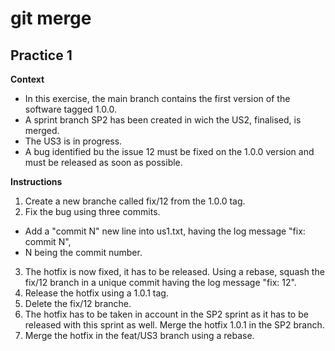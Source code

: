 # git merge

## Practice 1

**Context**
- In this exercise, the main branch contains the first version of the software tagged 1.0.0.
- A sprint branch SP2 has been created in wich the US2, finalised, is merged.
- The US3 is in progress.
- A bug identified bu the issue 12 must be fixed on the 1.0.0 version and must be released as soon as possible.

**Instructions**
1. Create a new branche called fix/12 from the 1.0.0 tag.
2. Fix the bug using three commits.
- Add a "commit N" new line into us1.txt, having the log message "fix: commit N",
- N being the commit number.
3. The hotfix is now fixed, it has to be released. Using a rebase, squash the fix/12 branch in a unique commit having the log message "fix: 12".
4. Release the hotfix using a 1.0.1 tag.
5. Delete the fix/12 branche.
6. The hotfix has to be taken in account in the SP2 sprint as it has to be released with this sprint as well. Merge the hotfix 1.0.1 in the SP2 branch.
7. Merge the hotfix in the feat/US3 branch using a rebase.

